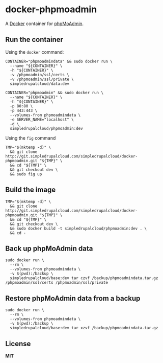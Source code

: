 # docker-phpmoadmin

A [Docker](https://docker.com/) container for [phpMoAdmin](http://www.phpmoadmin.com/).

## Run the container

Using the `docker` command:

    CONTAINER="phpmoadmindata" && sudo docker run \
      --name "${CONTAINER}" \
      -h "${CONTAINER}" \
      -v /phpmoadmin/ssl/certs \
      -v /phpmoadmin/ssl/private \
      simpledrupalcloud/data:dev

    CONTAINER="phpmoadmin" && sudo docker run \
      --name "${CONTAINER}" \
      -h "${CONTAINER}" \
      -p 80:80 \
      -p 443:443 \
      --volumes-from phpmoadmindata \
      -e SERVER_NAME="localhost" \
      -d \
      simpledrupalcloud/phpmoadmin:dev

Using the `fig` command

    TMP="$(mktemp -d)" \
      && git clone http://git.simpledrupalcloud.com/simpledrupalcloud/docker-phpmoadmin.git "${TMP}" \
      && cd "${TMP}" \
      && git checkout dev \
      && sudo fig up

## Build the image

    TMP="$(mktemp -d)" \
      && git clone http://git.simpledrupalcloud.com/simpledrupalcloud/docker-phpmoadmin.git "${TMP}" \
      && cd "${TMP}" \
      && git checkout dev \
      && sudo docker build -t simpledrupalcloud/phpmoadmin:dev . \
      && cd -

## Back up phpMoAdmin data

    sudo docker run \
      --rm \
      --volumes-from phpmoadmindata \
      -v $(pwd):/backup \
      simpledrupalcloud/base:dev tar czvf /backup/phpmoadmindata.tar.gz /phpmoadmin/ssl/certs /phpmoadmin/ssl/private

## Restore phpMoAdmin data from a backup

    sudo docker run \
      --rm \
      --volumes-from phpmoadmindata \
      -v $(pwd):/backup \
      simpledrupalcloud/base:dev tar xzvf /backup/phpmoadmindata.tar.gz

## License

**MIT**
